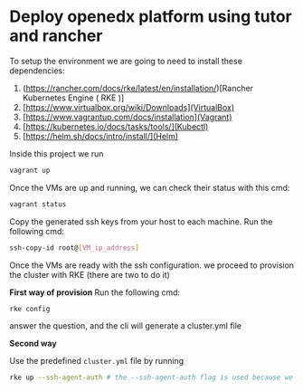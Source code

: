 # Deploy openedx platform using tutor and rancher

To setup the environment we are going to need to install these dependencies:

 1. (https://rancher.com/docs/rke/latest/en/installation/)[Rancher Kubernetes Engine ( RKE )]
 2. [https://www.virtualbox.org/wiki/Downloads](VirtualBox)
 3. [https://www.vagrantup.com/docs/installation](Vagrant)
 4. [https://kubernetes.io/docs/tasks/tools/](Kubectl)
 5. [https://helm.sh/docs/intro/install/](Helm)

Inside this project we run 

```sh
vagrant up
```

Once the VMs are up and running, we can check their status with this cmd:

```sh
vagrant status
```
Copy the generated ssh keys from your host to each machine. Run the following cmd:

```sh 
ssh-copy-id root@[VM_ip_address]
```

Once the VMs are ready with the ssh configuration. we proceed to provision the cluster with RKE (there are two to do it)

**First way of provision**
Run the following cmd:

```sh 
rke config 
```
answer the question, and the cli will generate a cluster.yml file

**Second way**

Use the predefined `cluster.yml` file by running 

```sh
rke up --ssh-agent-auth # the --ssh-agent-auth flag is used because we've set the ssh keys
```



